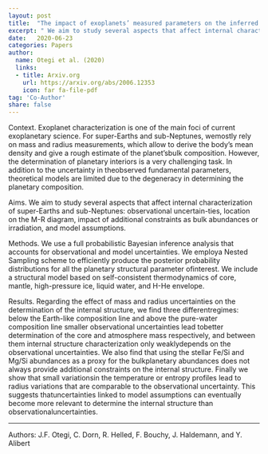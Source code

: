 ```yaml
---
layout: post
title:  "The impact of exoplanets’ measured parameters on the inferred internal structure"
excerpt: " We aim to study several aspects that affect internal characterization of super-Earths and sub-Neptunes."
date:   2020-06-23
categories: Papers
author:
  name: Otegi et al. (2020)
  links:
  - title: Arxiv.org
    url: https://arxiv.org/abs/2006.12353
    icon: far fa-file-pdf
tag: 'Co-Author'
share: false
---
```

Context. Exoplanet characterization is one of the main foci of current exoplanetary science. For super-Earths and sub-Neptunes, wemostly rely on mass and radius measurements, which allow to derive the body’s mean density and give a rough estimate of the planet’sbulk composition. However, the determination of planetary interiors is a very challenging task. In addition to the uncertainty in theobserved fundamental parameters, theoretical models are limited due to the degeneracy in determining the planetary composition.

Aims. We aim to study several aspects that affect internal characterization of super-Earths and sub-Neptunes: observational uncertain-ties, location on the M-R diagram, impact of additional constraints as bulk abundances or irradiation, and model assumptions.

Methods. We use a full probabilistic Bayesian inference analysis that accounts for observational and model uncertainties. We employa Nested Sampling scheme to efficiently produce the posterior probability distributions for all the planetary structural parameter ofinterest. We include a structural model based on self-consistent thermodynamics of core, mantle, high-pressure ice, liquid water, and H-He envelope.

Results. Regarding the effect of mass and radius uncertainties on the determination of the internal structure, we find three differentregimes: below the Earth-like composition line and above the pure-water composition line smaller observational uncertainties lead tobetter determination of the core and atmosphere mass respectively, and between them internal structure characterization only weaklydepends on the observational uncertainties. We also find that using the stellar Fe/Si and Mg/Si abundances as a proxy for the bulkplanetary abundances does not always provide additional constraints on the internal structure. Finally we show that small variationsin the temperature or entropy profiles lead to radius variations that are comparable to the observational uncertainty. This suggests thatuncertainties linked to model assumptions can eventually become more relevant to determine the internal structure than observationaluncertainties.

----
Authors: J.F. Otegi, C. Dorn, R. Helled, F. Bouchy, J. Haldemann, and Y. Alibert

